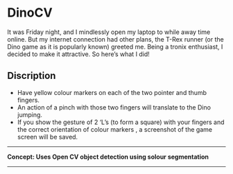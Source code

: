 # DinoCV

It was Friday night, and I mindlessly open my laptop to while away time
online. But my internet connection had other plans, the T-Rex runner (or the Dino game as it is
popularly known) greeted me. Being a tronix enthusiast, I decided to make it
attractive. So here’s what I did!


## Discription 

* Have yellow colour markers on each of the two pointer and thumb fingers.
* An action of a pinch with those two fingers will translate to the Dino jumping.
* If you show the gesture of 2 ‘L’s (to form a square) with your fingers and the correct orientation of colour markers , a screenshot of the game screen will be saved.


----

**Concept: Uses Open CV object detection using solour segmentation**  

----








